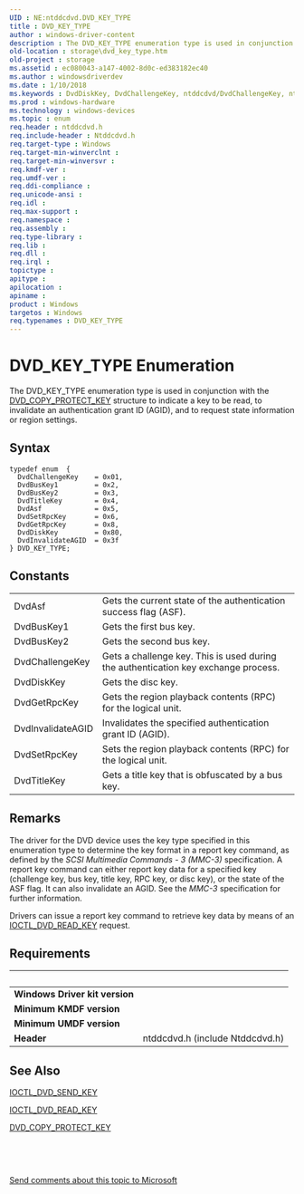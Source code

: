 ```yaml
---
UID : NE:ntddcdvd.DVD_KEY_TYPE
title : DVD_KEY_TYPE
author : windows-driver-content
description : The DVD_KEY_TYPE enumeration type is used in conjunction with the DVD_COPY_PROTECT_KEY structure to indicate a key to be read, to invalidate an authentication grant ID (AGID), and to request state information or region settings.
old-location : storage\dvd_key_type.htm
old-project : storage
ms.assetid : ec080043-a147-4002-8d0c-ed383182ec40
ms.author : windowsdriverdev
ms.date : 1/10/2018
ms.keywords : DvdDiskKey, DvdChallengeKey, ntddcdvd/DvdChallengeKey, ntddcdvd/DvdBusKey2, DvdSetRpcKey, DvdAsf, DVD_KEY_TYPE enumeration [Storage Devices], ntddcdvd/DVD_KEY_TYPE, ntddcdvd/DvdAsf, ntddcdvd/DvdTitleKey, DvdBusKey2, ntddcdvd/DvdBusKey1, DvdBusKey1, structs-DVD_922c1979-c628-441b-b8e9-5818f6ed737d.xml, ntddcdvd/DvdSetRpcKey, ntddcdvd/DvdDiskKey, DVD_KEY_TYPE, ntddcdvd/DvdInvalidateAGID, DvdTitleKey, storage.dvd_key_type, DvdInvalidateAGID, DvdGetRpcKey, ntddcdvd/DvdGetRpcKey
ms.prod : windows-hardware
ms.technology : windows-devices
ms.topic : enum
req.header : ntddcdvd.h
req.include-header : Ntddcdvd.h
req.target-type : Windows
req.target-min-winverclnt : 
req.target-min-winversvr : 
req.kmdf-ver : 
req.umdf-ver : 
req.ddi-compliance : 
req.unicode-ansi : 
req.idl : 
req.max-support : 
req.namespace : 
req.assembly : 
req.type-library : 
req.lib : 
req.dll : 
req.irql : 
topictype : 
apitype : 
apilocation : 
apiname : 
product : Windows
targetos : Windows
req.typenames : DVD_KEY_TYPE
---
```


# DVD_KEY_TYPE Enumeration
The DVD_KEY_TYPE enumeration type is used in conjunction with the <a href="..\ntddcdvd\ns-ntddcdvd-_dvd_copy_protect_key.md">DVD_COPY_PROTECT_KEY</a> structure to indicate a key to be read, to invalidate an authentication grant ID (AGID), and to request state information or region settings.

## Syntax
````
typedef enum  { 
  DvdChallengeKey    = 0x01,
  DvdBusKey1         = 0x2,
  DvdBusKey2         = 0x3,
  DvdTitleKey        = 0x4,
  DvdAsf             = 0x5,
  DvdSetRpcKey       = 0x6,
  DvdGetRpcKey       = 0x8,
  DvdDiskKey         = 0x80,
  DvdInvalidateAGID  = 0x3f
} DVD_KEY_TYPE;
````

## Constants

<table>

<tr>
<td>DvdAsf</td>
<td>Gets the current state of the authentication success flag (ASF).</td>
</tr>

<tr>
<td>DvdBusKey1</td>
<td>Gets the first bus key.</td>
</tr>

<tr>
<td>DvdBusKey2</td>
<td>Gets the second bus key.</td>
</tr>

<tr>
<td>DvdChallengeKey</td>
<td>Gets a challenge key. This is used during the authentication key exchange process.</td>
</tr>

<tr>
<td>DvdDiskKey</td>
<td>Gets the disc key.</td>
</tr>

<tr>
<td>DvdGetRpcKey</td>
<td>Gets the region playback contents (RPC) for the logical unit.</td>
</tr>

<tr>
<td>DvdInvalidateAGID</td>
<td>Invalidates the specified authentication grant ID (AGID).</td>
</tr>

<tr>
<td>DvdSetRpcKey</td>
<td>Sets the region playback contents (RPC) for the logical unit.</td>
</tr>

<tr>
<td>DvdTitleKey</td>
<td>Gets a title key that is obfuscated by a bus key.</td>
</tr>
</table>

## Remarks

The driver for the DVD device uses the key type specified in this enumeration type to determine the key format in a report key command, as defined by the <i>SCSI Multimedia Commands - 3 (MMC-3) </i>specification. A report key command can either report key data for a specified key (challenge key, bus key, title key, RPC key, or disc key), or the state of the ASF flag. It can also invalidate an AGID. See the <i>MMC-3 </i>specification for further information. 

Drivers can issue a report key command to retrieve key data by means of an <a href="..\ntddcdvd\ni-ntddcdvd-ioctl_dvd_read_key.md">IOCTL_DVD_READ_KEY</a> request.

## Requirements
| &nbsp; | &nbsp; |
| ---- |:---- |
| **Windows Driver kit version** |  |
| **Minimum KMDF version** |  |
| **Minimum UMDF version** |  |
| **Header** | ntddcdvd.h (include Ntddcdvd.h) |

## See Also

<a href="..\ntddcdvd\ni-ntddcdvd-ioctl_dvd_send_key.md">IOCTL_DVD_SEND_KEY</a>

<a href="..\ntddcdvd\ni-ntddcdvd-ioctl_dvd_read_key.md">IOCTL_DVD_READ_KEY</a>

<a href="..\ntddcdvd\ns-ntddcdvd-_dvd_copy_protect_key.md">DVD_COPY_PROTECT_KEY</a>

 

 

<a href="mailto:wsddocfb@microsoft.com?subject=Documentation%20feedback [storage\storage]:%20DVD_KEY_TYPE enumeration%20 RELEASE:%20(1/10/2018)&amp;body=%0A%0APRIVACY STATEMENT%0A%0AWe use your feedback to improve the documentation. We don't use your email address for any other purpose, and we'll remove your email address from our system after the issue that you're reporting is fixed. While we're working to fix this issue, we might send you an email message to ask for more info. Later, we might also send you an email message to let you know that we've addressed your feedback.%0A%0AFor more info about Microsoft's privacy policy, see http://privacy.microsoft.com/en-us/default.aspx." title="Send comments about this topic to Microsoft">Send comments about this topic to Microsoft</a>